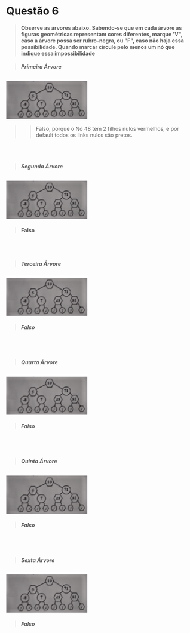 # Questão 6

> #### Observe as árvores abaixo. Sabendo-se que em cada árvore as figuras geométricas representam cores diferentes, marque 'V", caso a árvore possa ser rubro-negra, ou "F", caso não haja essa possibilidade. Quando marcar circule pelo menos um nó que indique essa impossibilidade

> ##### Primeira Árvore
![Árvore 1](/Minitestes/RBT/Q6/assets/Q06_A1.png)

> > Falso, porque o Nó 48 tem 2 filhos nulos vermelhos, e por default todos os links nulos são pretos.

<br>
<br>

> ##### Segunda Árvore
![Árvore 2](/Minitestes/RBT/Q6/assets/Q06_A1.png)

> #### Falso

<br>
<br>

> ##### Terceira Árvore
![Árvore 3](/Minitestes/RBT/Q6/assets/Q06_A1.png)

> ##### Falso

<br>
<br>

> ##### Quarta Árvore
![Árvore 4](/Minitestes/RBT/Q6/assets/Q06_A1.png)

> ##### Falso

<br>
<br>

> ##### Quinta Árvore
![Árvore 5](/Minitestes/RBT/Q6/assets/Q06_A1.png)

> ##### Falso

<br>
<br>

> ##### Sexta Árvore
![Árvore 6](/Minitestes/RBT/Q6/assets/Q06_A1.png)

> ##### Falso
